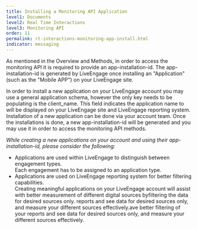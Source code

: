 ```yaml
---
title: Installing a Monitoring API Application 
level1: Documents
level2: Real Time Interactions
level3: Monitoring API
order: 11
permalink: rt-interactions-monitoring-app-install.html
indicator: messaging
---
```


As mentioned in the Overview and Methods, in order to access the monitoring API it is required to provide an app-installation-id. 
The app-installation-id is generated by LiveEngage once installing an "Application" (such as the "Mobile APP") on your LiveEngage site.

In order to install a new application on your LiveEngage account you may use a general application schema, however the only key needs to be populating is the client_name. 
This field indicates the application name to will be displayed on your LiveEngage site and LiveEngage reporting system.
Installation of a new application can be done via your account team.
Once the installations is done, a new app-installation-id will be generated and you may use it in order to access the monitoring API methods.

*While creating a new applications on your account and using their app-installation-id, please consider the following:*
* Applications are used within LiveEngage to distinguish between engagement types.</br>Each engagement has to be assigned to an application type.
* Applications are used on LiveEngage reporting system for better filtering capabilities.</br>Creating meaningful applications on your LiveEngage account will assist with better measurement of different digital sources byfiltering the data for desired sources only. reports and see data for desired sources only, and measure your different sources effectively.ave better filtering of your reports and see data for desired sources only, and measure your different sources effectively.
